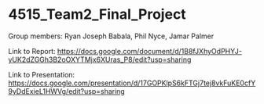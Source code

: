 # 4515_Team2_Final_Project
Group members: Ryan Joseph Babala, Phil Nyce, Jamar Palmer

Link to Report: https://docs.google.com/document/d/1B8fJXhyOdPHYJ-yUK2dZGGh3B2oOXYTMjx6XUras_P8/edit?usp=sharing

Link to Presentation: https://docs.google.com/presentation/d/17GOPKlpS6kFTGj7tej8vkFuKE0cfY9yDdExieL1HWVg/edit?usp=sharing
